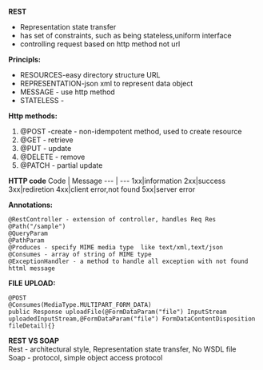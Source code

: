 **REST**
- Representation state transfer
- has set of constraints, such as being stateless,uniform interface
- controlling request based on http method not url


**Principls:**
- RESOURCES-easy directory structure URL
- REPRESENTATION-json xml to represent data object
- MESSAGE - use http method
- STATELESS - 

**Http methods:**
1. @POST -create - non-idempotent method, used to create resource
2. @GET - retrieve
3. @PUT - update
4. @DELETE - remove
5. @PATCH - partial update

**HTTP code**
 Code | Message
--- | --- 
1xx|information
2xx|success
3xx|rediretion
4xx|client error,not found
5xx|server error

**Annotations:**
```
@RestController - extension of controller, handles Req Res
@Path("/sample")
@QueryParam 
@PathParam
@Produces - specify MIME media type  like text/xml,text/json
@Consumes - array of string of MIME type
@ExceptionHandler - a method to handle all exception with not found httml message
```
**FILE UPLOAD:**
```
@POST
@Consumes(MediaType.MULTIPART_FORM_DATA)
public Response uploadFile(@FormDataParam("file") InputStream uploadedInputStream,@FormDataParam("file") FormDataContentDisposition fileDetail){}
```
**REST VS SOAP**\
Rest - architectural style, Representation state transfer, No WSDL file\
Soap - protocol, simple object access protocol
